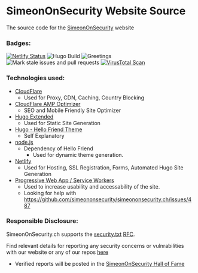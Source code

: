 # SimeonOnSecurity Website Source

The source code for the [SimeonOnSecurity](https://SimeonOnSecurity.ch) website 

### Badges:
[![Netlify Status](https://api.netlify.com/api/v1/badges/190394fe-722e-4aa2-bc39-ff81985b2960/deploy-status)](https://app.netlify.com/sites/simeononsecurity/deploys)
![Hugo Build](https://github.com/simeononsecurity/simeononsecurityweb/workflows/hugo/badge.svg)
![Greetings](https://github.com/simeononsecurity/simeononsecurityweb/workflows/Greetings/badge.svg)
![Mark stale issues and pull requests](https://github.com/simeononsecurity/simeononsecurityweb/workflows/Mark%20stale%20issues%20and%20pull%20requests/badge.svg)
[![VirusTotal Scan](https://github.com/simeononsecurity/simeononsecurity.ch/actions/workflows/virustotal.yml/badge.svg)](https://github.com/simeononsecurity/simeononsecurity.ch/actions/workflows/virustotal.yml)

### Technologies used:
- [CloudFlare](https://www.cloudflare.com/)
    - Used for Proxy, CDN, Caching, Country Blocking
- [CloudFlare AMP Optimizer](https://github.com/ampproject/cloudflare-amp-optimizer)
    - SEO and Mobile Friendly Site Optimizer
- [Hugo Extended](https://gohugo.io/)
    - Used for Static Site Generation
- [Hugo - Hello Friend Theme](https://themes.gohugo.io/hugo-theme-hello-friend/)
    - Self Explanatory
- [node.js](https://nodejs.org/en/)
    - Dependency of Hello Friend
        - Used for dynamic theme generation.
- [Netlify](https://www.netlify.com/)
    - Used for Hosting, SSL Registration, Forms, Automated Hugo Site Generation
- [Progressive Web App / Service Workers](https://web.dev/progressive-web-apps/)
    - Used to increase usability and accessability of the site.
    - Looking for help with https://github.com/simeononsecurity/simeononsecurity.ch/issues/487


### Responsible Disclosure:
SimeonOnSecurity.ch supports the [security.txt](https://securitytxt.org/) [RFC](https://tools.ietf.org/html/draft-foudil-securitytxt-10). 

Find relevant details for reporting any security concerns or vulnrabilities with our website or any of our repos [here](https://simeononsecurity.ch/.well-known/security.txt)
- Verified reports will be posted in the [SimeonOnSecurity Hall of Fame](https://simeononsecurity.ch/hof)

